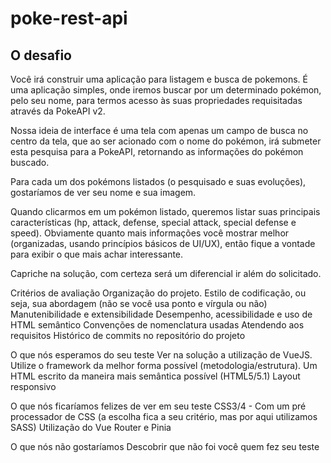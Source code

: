 # poke-rest-api

## O desafio
Você irá construir uma aplicação para listagem e busca de pokemons. É uma aplicação simples, onde iremos buscar por um determinado pokémon, pelo seu nome, para termos acesso às suas propriedades requisitadas através da PokeAPI v2.


Nossa ideia de interface é uma tela com apenas um campo de busca no centro da tela, que ao ser acionado com o nome do pokémon, irá submeter esta pesquisa para a PokeAPI, retornando as informações do pokémon buscado.


Para cada um dos pokémons listados (o pesquisado e suas evoluções), gostaríamos de ver seu nome e sua imagem.


Quando clicarmos em um pokémon listado, queremos listar suas principais características (hp, attack, defense, special attack, special defense e speed). Obviamente quanto mais informações você mostrar melhor (organizadas, usando princípios básicos de UI/UX), então fique a vontade para exibir o que mais achar interessante.

Capriche na solução, com certeza será um diferencial ir além do solicitado.


Critérios de avaliação
Organização do projeto.
Estilo de codificação, ou seja, sua abordagem (não se você usa ponto e vírgula ou não)
Manutenibilidade e extensibilidade
Desempenho, acessibilidade e uso de HTML semântico
Convenções de nomenclatura usadas
Atendendo aos requisitos
Histórico de commits no repositório do projeto


O que nós esperamos do seu teste
Ver na solução a utilização de VueJS. Utilize o framework da melhor forma possível (metodologia/estrutura).
Um HTML escrito da maneira mais semântica possível (HTML5/5.1)
Layout responsivo


O que nós ficaríamos felizes de ver em seu teste
CSS3/4 - Com um pré processador de CSS (a escolha fica a seu critério, mas por aqui utilizamos SASS)
Utilização do Vue Router e Pinia


O que nós não gostaríamos
Descobrir que não foi você quem fez seu teste
